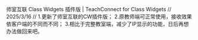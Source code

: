 师室互联 Class Widgets 插件版 | TeachConnect for Class Widgets
// 2025/3/16 //
1.更新了师室互联的CW插件版；
2.原教师端可正常使用，接收效果依客户端的不同而不同；
3.相比于完整教室端，减少了IP显示的功能，日后再想办法做回来吧。
